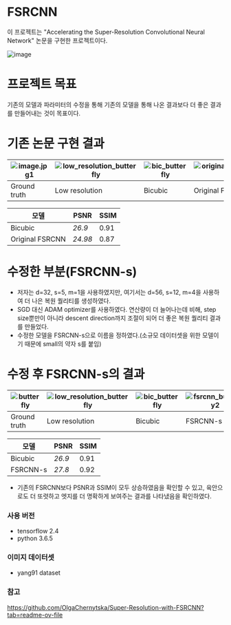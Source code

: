 # FSRCNN
이 프로젝트는  "Accelerating the Super-Resolution Convolutional Neural Network" 논문을 구현한 프로젝트이다.

![image](https://github.com/NamOhSeung/Oh-Seung-Nam/assets/98510923/6b5f1d46-98e6-49d5-a14b-c5f31875b009)

# 프로젝트 목표
기존의 모델과 파라미터의 수정을 통해 기존의 모델을 통해 나온 결과보다 더 좋은 결과를 만들어내는 것이 목표이다.

# 기존 논문 구현 결과
![image.jpg1](https://github.com/NamOhSeung/Oh-Seung-Nam/assets/98510923/8e7468b8-3860-4ce1-8d83-f2153effd04e)|![low_resolution_butterfly](https://github.com/NamOhSeung/Oh-Seung-Nam/assets/98510923/f692903b-90e8-4bc8-99e0-8a9ec677cbb1)|![bic_butterfly](https://github.com/NamOhSeung/Oh-Seung-Nam/assets/98510923/2aa18f3b-b703-4b78-86f1-3bcb5b7ab6cc)|![original_fsrcnn_butterfly](https://github.com/NamOhSeung/Oh-Seung-Nam/assets/98510923/12f0762b-c6bb-478d-8732-ce0fa2f11443)
--- | --- | --- | --- |
|Ground truth|Low resolution|Bicubic|Original FSRCNN|


|모델|PSNR|SSIM|
|---|---|---|
|Bicubic|*26.9*|0.91|
|Original FSRCNN|*24.98*|0.87|

# 수정한 부분(FSRCNN-s)
- 저자는 d=32, s=5, m=1을 사용하였지만, 여기서는 d=56, s=12, m=4을 사용하여 더 나은 복원 퀄리티를 생성하였다.
- SGD 대신 ADAM optimizer를 사용하였다. 연산량이 더 늘어나는데 비해, step size뿐만이 아니라 descent direction까지 조절이 되어 더 좋은 복원 퀄리티 결과를 만들었다.
- 수정한 모델을 FSRCNN-s으로 이름을 정하였다.(소규모 데이터셋을 위한 모델이기 때문에 small의 약자 s를 붙임)

# 수정 후 FSRCNN-s의 결과
![butterfly](https://github.com/NamOhSeung/Oh-Seung-Nam/assets/98510923/8e7468b8-3860-4ce1-8d83-f2153effd04e)|![low_resolution_butterfly](https://github.com/NamOhSeung/Oh-Seung-Nam/assets/98510923/da2360fc-f23d-479c-9c70-45230875f367)|![bic_butterfly](https://github.com/NamOhSeung/Oh-Seung-Nam/assets/98510923/7b5eff26-1e1a-4bba-82d6-9b7c2e906962)|![fsrcnn_butterfly2](https://github.com/NamOhSeung/Oh-Seung-Nam/assets/98510923/8e95cc29-f20f-4c09-86ae-0ad9edee40d9)
--- | --- | --- | --- |
|Ground truth|Low resolution|Bicubic|FSRCNN-s

|모델|PSNR|SSIM|
|---|---|---|
|Bicubic|*26.9*|0.91|
|FSRCNN-s|*27.8*|0.92|

- 기존의 FSRCNN보다 PSNR과 SSIM이 모두 상승하였음을 확인할 수 있고, 육안으로도 더 또렷하고 엣지를 더 명확하게 보여주는 결과를 나타냈음을 확인하였다.

### 사용 버전 
- tensorflow 2.4
- python 3.6.5

### 이미지 데이터셋

- yang91 dataset

### 참고
https://github.com/OlgaChernytska/Super-Resolution-with-FSRCNN?tab=readme-ov-file



